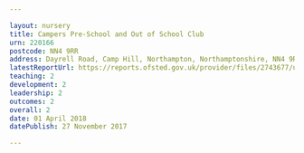```yaml
---

layout: nursery
title: Campers Pre-School and Out of School Club
urn: 220166
postcode: NN4 9RR
address: Dayrell Road, Camp Hill, Northampton, Northamptonshire, NN4 9RR
latestReportUrl: https://reports.ofsted.gov.uk/provider/files/2743677/urn/220166.pdf
teaching: 2
development: 2
leadership: 2
outcomes: 2
overall: 2
date: 01 April 2018 
datePublish: 27 November 2017

---
```


